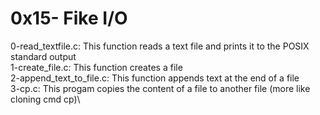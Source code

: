 # 0x15- Fike I/O
0-read_textfile.c: This function reads a text file and prints it to the POSIX standard output\
1-create_file.c: This function creates a file\
2-append_text_to_file.c: This function appends text at the end of a file\
3-cp.c: This progam copies the content of a file to another file (more like cloning cmd cp)\
